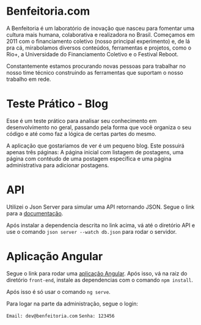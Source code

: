 # Benfeitoria.com
A Benfeitoria é um laboratório de inovação que nasceu para fomentar uma cultura mais humana, colaborativa e realizadora no Brasil. Começamos em 2011 com o financiamento coletivo (nosso principal experimento) e, de lá pra cá, mirabolamos diversos conteúdos, ferramentas e projetos, como o Rio+, a Universidade do Financiamento Coletivo e o Festival Reboot.

Constantemente estamos procurando novas pessoas para trabalhar no nosso time técnico construindo as ferramentas que suportam o nosso trabalho em rede.

# Teste Prático - Blog
Esse é um teste prático para analisar seu conhecimento em desenvolvimento no geral, passando pela forma que você organiza o seu código e até como faz a lógica de certas partes do mesmo.

A aplicação que gostariamos de ver é um pequeno blog. Este possuirá apenas três páginas: A página inicial com listagem de postagens, uma página com contéudo de uma postagem específica e uma página administrativa para adicionar postagens.

# API
Utilizei o Json Server para simular uma API retornando JSON. Segue o link para a [documentação](https://github.com/typicode/json-server).

Após instalar a dependencia descrita no link acima, vá até o diretório API e use o comando `json server --watch db.json` para rodar o servidor.

# Aplicação Angular
Segue o link para rodar uma [aplicação Angular](https://angular.io/guide/setup-local). Após isso, vá na raiz do diretório `front-end`, instale as dependencias com o comando `npm install`. 

Após isso é só usar o comando `ng serve`. 

Para logar na parte da administração, segue o login:

`Email: dev@benfeitoria.com`
`Senha: 123456`